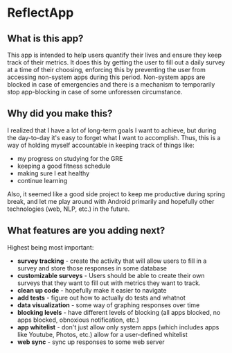 # ReflectApp

## What is this app?
This app is intended to help users quantify their lives and ensure they keep
track of their metrics.  It does this by getting the user to fill out a daily
survey at a time of their choosing, enforcing this by preventing the user from
accessing non-system apps during this period.  Non-system apps are blocked in
case of emergencies and there is a mechanism to temporarily stop app-blocking in
case of some unforessen circumstance.

## Why did you make this?
I realized that I have a lot of long-term goals I want to achieve, but during
the day-to-day it's easy to forget what I want to accomplish. Thus, this is a
way of holding myself accountable in keeping track of things like:
* my progress on studying for the GRE
* keeping a good fitness schedule
* making sure I eat healthy
* continue learning

Also, it seemed like a good side project to keep me productive during spring
break, and let me play around with Android primarily and hopefully other
technologies (web, NLP, etc.) in the future.

## What features are you adding next?
Highest being most important:
* **survey tracking** - create the activity that will allow users to fill in a
  survey and store those responses in some database
* **customizable surveys** - Users should be able to create their own surveys
  that they want to fill out with metrics they want to track.
* **clean up code** - hopefully make it easier to navigate
* **add tests** - figure out how to actually do tests and whatnot
* **data visualization** - some way of graphing responses over time
* **blocking levels** - have different levels of blocking (all apps blocked, no
  apps blocked, obnoxious notification, etc.)
* **app whitelist** - don't just allow only system apps (which includes apps
  like Youtube, Photos, etc.) allow for a user-defined whitelist
* **web sync** - sync up responses to some web server
